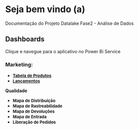# **Seja bem vindo (a)**
Documentação do Projeto Datalake Fase2 - Análise de Dados
## **Dashboards** 
Clique e navegue para o aplicativo no Power Bi Service
### **Marketing**: 
* **[<font size ="2">Tabela de Produtos</font>](https://app.powerbi.com/Redirect?action=OpenApp&appId=f194a00f-199a-47b8-bce1-59bcb5635cac&ctid=4019cfa9-aae5-4964-912e-b0e0bb606d37)**
* **[<font size ="2">Lançamentos</font>](https://app.powerbi.com/Redirect?action=OpenApp&appId=f194a00f-199a-47b8-bce1-59bcb5635cac&ctid=4019cfa9-aae5-4964-912e-b0e0bb606d37)**

**Qualidade**

* <font size ="2">**Mapa de Distribuição**</font>
* <font size = "2"> **Mapa de Rastreabilidade**</font>
* <font size = "2"> **Mapa de Devoluções**</font>
* <font size = "2"> **Mapa de Entrada**</font>
* <font size = "2"> **Liberação de Pedidos**</font>